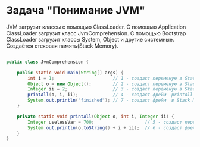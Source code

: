 # Задача "Понимание JVM"

JVM загрузит классы с помощью ClassLoader. С помощью Application ClassLoader загрузит класс JvmComprehension. С помощью Bootstrap ClassLoader загрузит классы System, Object и другие системные. Создаётся стековая память(Stack Memory).

```java

public class JvmComprehension {

    public static void main(String[] args) {
        int i = 1;                      // 1 - создаст переменую в Stack Memory
        Object o = new Object();        // 2 - создаст переменую в Stack Memory, которая указывает на объект в Heap
        Integer ii = 2;                 // 3 - создаст переменую в Stack Memory, которая указывает на объект в Heap
        printAll(o, i, ii);             // 4 - создаст фрейм  printAll в Stack Memory
        System.out.println("finished"); // 7 - создаст фрейм  в Stack Memory
    }

    private static void printAll(Object o, int i, Integer ii) {
        Integer uselessVar = 700;                   // 5 - создаст переменую в Stack Memory, которая указывает на объект в Heap
        System.out.println(o.toString() + i + ii);  // 6 - создаст фрейм в Stack Memory
    }
}

```
